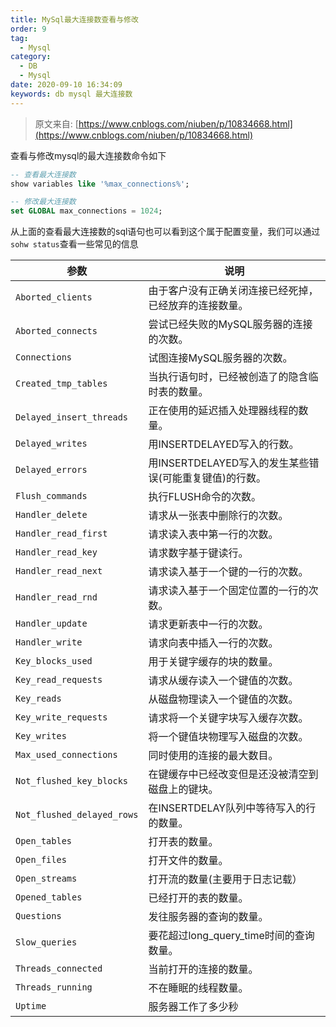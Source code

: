 ```yaml
---
title: MySql最大连接数查看与修改
order: 9
tag: 
  - Mysql
category: 
  - DB
  - Mysql
date: 2020-09-10 16:34:09
keywords: db mysql 最大连接数
---
```


> 原文来自: [https://www.cnblogs.com/niuben/p/10834668.html](https://www.cnblogs.com/niuben/p/10834668.html)

查看与修改mysql的最大连接数命令如下

```sql
-- 查看最大连接数
show variables like '%max_connections%';

-- 修改最大连接数
set GLOBAL max_connections = 1024;
```

<!-- more -->

从上面的查看最大连接数的sql语句也可以看到这个属于配置变量，我们可以通过`sohw status`查看一些常见的信息

参数 | 说明 
--- | --- 
`Aborted_clients`       |       由于客户没有正确关闭连接已经死掉，已经放弃的连接数量。
`Aborted_connects`      |       尝试已经失败的MySQL服务器的连接的次数。
`Connections`   |       试图连接MySQL服务器的次数。
`Created_tmp_tables`    |       当执行语句时，已经被创造了的隐含临时表的数量。
`Delayed_insert_threads`        |       正在使用的延迟插入处理器线程的数量。
`Delayed_writes`        |       用INSERTDELAYED写入的行数。
`Delayed_errors`        |       用INSERTDELAYED写入的发生某些错误(可能重复键值)的行数。
`Flush_commands`        |       执行FLUSH命令的次数。
`Handler_delete`        |       请求从一张表中删除行的次数。
`Handler_read_first`    |       请求读入表中第一行的次数。
`Handler_read_key`      |       请求数字基于键读行。
`Handler_read_next`     |       请求读入基于一个键的一行的次数。
`Handler_read_rnd`      |       请求读入基于一个固定位置的一行的次数。
`Handler_update`        |       请求更新表中一行的次数。
`Handler_write` |       请求向表中插入一行的次数。
`Key_blocks_used`       |       用于关键字缓存的块的数量。
`Key_read_requests`     |       请求从缓存读入一个键值的次数。
`Key_reads`     |       从磁盘物理读入一个键值的次数。
`Key_write_requests`    |       请求将一个关键字块写入缓存次数。
`Key_writes`    |       将一个键值块物理写入磁盘的次数。
`Max_used_connections`  |       同时使用的连接的最大数目。
`Not_flushed_key_blocks`        |       在键缓存中已经改变但是还没被清空到磁盘上的键块。
`Not_flushed_delayed_rows`      |       在INSERTDELAY队列中等待写入的行的数量。
`Open_tables`   |       打开表的数量。
`Open_files`    |       打开文件的数量。
`Open_streams`  |       打开流的数量(主要用于日志记载）
`Opened_tables` |       已经打开的表的数量。
`Questions`     |       发往服务器的查询的数量。
`Slow_queries`  |       要花超过long_query_time时间的查询数量。
`Threads_connected `    |       当前打开的连接的数量。
`Threads_running`       |       不在睡眠的线程数量。
`Uptime`        |       服务器工作了多少秒

